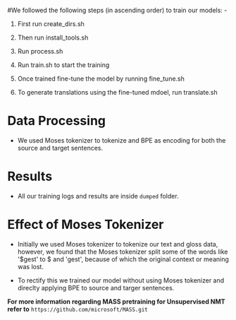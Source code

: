 #We followed the following steps (in ascending order) to train our models: -



1) First run create_dirs.sh

2) Then run install_tools.sh

3) Run process.sh 

4) Run train.sh to start the training

5) Once trained fine-tune the model by running fine_tune.sh

6) To generate translations using the fine-tuned mdoel, run translate.sh


# Data Processing

* We used Moses tokenizer to tokenize and BPE as encoding for both the source and target sentences.


# Results

* All our training logs and results are inside `dumped` folder.





# Effect of Moses Tokenizer

* Initially we used Moses tokenizer to tokenize our text and gloss data, however, we found that the Moses tokenizer split some of the words like '$gest' to $ and 'gest', because of which the original context or meaning was lost.

* To rectify this we trained our model without using Moses tokenizer and direclty applying BPE to source and targer sentences.






**For more information regarding MASS pretraining for Unsupervised NMT refer to** `https://github.com/microsoft/MASS.git`
